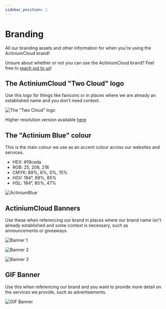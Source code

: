 ```yaml
---
sidebar_position: 1
---
```


# Branding

All our branding assets and other information for when you're using the ActiniumCloud brand!

Unsure about whether or not you can use the ActiniumCloud brand? Feel free to [reach out to us](../intro.md#getting-additional-help)!

## The ActiniumCloud "Two Cloud" logo

Use this logo for things like favicons or in places where we are already an established name and you don't need context.

![The "Two Cloud" logo](/img/main-logo-256.png)

Higher resolution version available [here](/img/main-logo.png)

## The "Actinium Blue" colour

This is the main colour we use as an accent colour across our websites and services.
- HEX: #19ceda
- RGB: 25, 206, 218
- CMYK: 89%, 6%, 0%, 15%
- HSV: 184°, 89%, 85%
- HSL: 184°, 80%, 47%

![ActiniumBlue](/img/branding/actiniumblue.png)

## ActiniumCloud Banners

Use these when referencing our brand in places where our brand name isn't already established and some context is necessary, such as announcements or giveaways.

![Banner 1](/img/branding/banner1.png)

![Banner 2](/img/branding/banner2.png)

![Banner 3](/img/branding/banner3.png)

## GIF Banner

Use this when referencing our brand and you want to provide more detail on the services we provide, such as advertisements.

![GIF Banner](/img/branding/banner.gif)